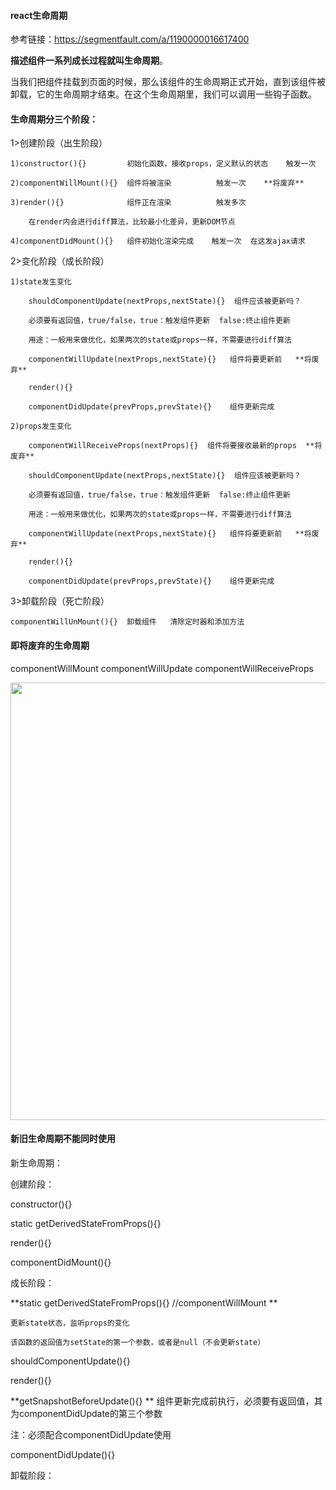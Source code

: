 #### react生命周期

参考链接：https://segmentfault.com/a/1190000016617400

**描述组件一系列成长过程就叫生命周期**。

当我们把组件挂载到页面的时候，那么该组件的生命周期正式开始，直到该组件被卸载，它的生命周期才结束。在这个生命周期里，我们可以调用一些钩子函数。

#### 生命周期分三个阶段：

1>创建阶段（出生阶段）

    1)constructor(){}         初始化函数，接收props，定义默认的状态    触发一次
    
    2)componentWillMount(){}  组件将被渲染          触发一次    **将废弃**
    
    3)render(){}              组件正在渲染          触发多次
    
        在render内会进行diff算法，比较最小化差异，更新DOM节点
    
    4)componentDidMount(){}   组件初始化渲染完成    触发一次  在这发ajax请求

2>变化阶段（成长阶段） 

    1)state发生变化
    
        shouldComponentUpdate(nextProps,nextState){}  组件应该被更新吗？
        
        必须要有返回值，true/false，true：触发组件更新  false:终止组件更新
        
        用途：一般用来做优化，如果两次的state或props一样，不需要进行diff算法
    
        componentWillUpdate(nextProps,nextState){}   组件将要更新前   **将废弃**
        
        render(){}
        
        componentDidUpdate(prevProps,prevState){}    组件更新完成
        
    2)props发生变化
    
        componentWillReceiveProps(nextProps){}  组件将要接收最新的props  **将废弃**
        
        shouldComponentUpdate(nextProps,nextState){}  组件应该被更新吗？
        
        必须要有返回值，true/false，true：触发组件更新  false:终止组件更新
        
        用途：一般用来做优化，如果两次的state或props一样，不需要进行diff算法
    
        componentWillUpdate(nextProps,nextState){}   组件将要更新前   **将废弃**
        
        render(){}
        
        componentDidUpdate(prevProps,prevState){}    组件更新完成    
    

3>卸载阶段（死亡阶段）

    componentWillUnMount(){}  卸载组件   清除定时器和添加方法
    
#### 即将废弃的生命周期

componentWillMount  componentWillUpdate  componentWillReceiveProps

<html>
<img src="https://note.youdao.com/yws/public/resource/b1e96bb2fdece2915057c3bab3664f72/xmlnote/D9A3DF7FE6914A588DB6754477AA27BF/28520" width="700"/>
</html>



#### 新旧生命周期不能同时使用

新生命周期：

创建阶段：

constructor(){}

static getDerivedStateFromProps(){}

render(){}

componentDidMount(){}

成长阶段：

**static getDerivedStateFromProps(){}  //componentWillMount **

    更新state状态，监听props的变化
    
    该函数的返回值为setState的第一个参数，或者是null（不会更新state）

shouldComponentUpdate(){}

render(){}

**getSnapshotBeforeUpdate(){}  ** 组件更新完成前执行，必须要有返回值，其为componentDidUpdate的第三个参数

<!--第一次渲染的过程，preProps可能为null， 所以要对preProps做 if-not-null判断-->
<!--不需要保存preProps为react未来版本降低内存做好准备-->

注：必须配合componentDidUpdate使用

componentDidUpdate(){}

卸载阶段：

